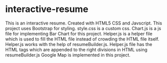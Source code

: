 # interactive-resume
This is an interactive resume. Created with HTML5 CSS and Javscript.
This project uses Bootstrap for styling. 
style.css is a custom css. Chart.js is a js file for implementing Bar Chart for this project.
Helper.js is a helper file which is used to fill the HTML file instead of crowding the HTML file itself. 
Helper.js works with the help of resumeBuilder.js. Helper.js file has the HTML tags which are appended to the right
divisions in HTML using resumeBuilder.js
Google Map is implemented in this project.
